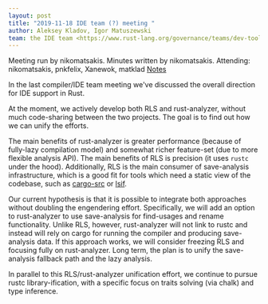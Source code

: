```yaml
---
layout: post
title: "2019-11-18 IDE team (?) meeting "
author: Aleksey Kladov, Igor Matuszewski
team: the IDE team <https://www.rust-lang.org/governance/teams/dev-tools#ides>
---
```


Meeting run by nikomatsakis. Minutes written by nikomatsakis.
Attending: nikomatsakis, pnkfelix, Xanewok, matklad
[Notes](https://hackmd.io/fAnj6pNqRRGIyDQ4el5tcQ)

In the last compiler/IDE team meeting we've discussed the overall direction for IDE support in Rust.

At the moment, we actively develop both RLS and rust-analyzer, without much code-sharing between the two projects.
The goal is to find out how we can unify the efforts.

The main benefits of rust-analyzer is greater performance (because of fully-lazy compilation model) and somewhat richer feature-set (due to more flexible analysis API).
The main benefits of RLS is precision (it uses `rustc` under the hood).
Additionally, RLS is the main consumer of save-analysis infrastructure, which is a good fit for tools which need a static view of the codebase, such as [cargo-src](https://github.com/rust-dev-tools/cargo-src) or [lsif](https://code.visualstudio.com/blogs/2019/02/19/lsif).

Our current hypothesis is that it is possible to integrate both approaches without doubling the engendering effort.
Specifically, we will add an option to rust-analyzer to use save-analysis for find-usages and rename functionality.
Unlike RLS, however, rust-analyzer will not link to rustc and instead will rely on cargo for running the compiler and producing save-analysis data.
If this approach works, we will consider freezing RLS and focusing fully on rust-analyzer.
Long term, the plan is to unify the save-analysis fallback path and the lazy analysis.

In parallel to this RLS/rust-analyzer unification effort, we continue to pursue rustc library-ification, with a specific focus on traits solving (via chalk) and type inference.
